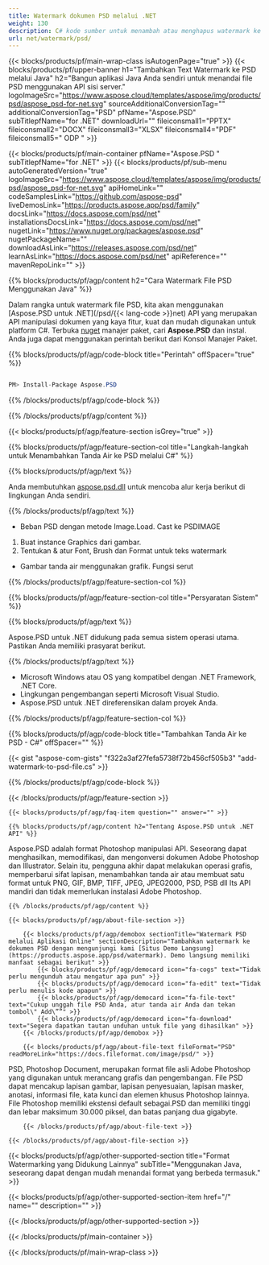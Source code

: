 ```yaml
---
title: Watermark dokumen PSD melalui .NET
weight: 130
description: C# kode sumber untuk menambah atau menghapus watermark ke file PSD pada .NET Framework, .NET Core.
url: net/watermark/psd/
---
```


{{< blocks/products/pf/main-wrap-class isAutogenPage="true" >}}
{{< blocks/products/pf/upper-banner h1="Tambahkan Text Watermark ke PSD melalui Java" h2="Bangun aplikasi Java Anda sendiri untuk menandai file PSD menggunakan API sisi server." logoImageSrc="https://www.aspose.cloud/templates/aspose/img/products/psd/aspose_psd-for-net.svg" sourceAdditionalConversionTag="" additionalConversionTag="PSD" pfName="Aspose.PSD" subTitlepfName="for .NET" downloadUrl="" fileiconsmall1="PPTX" fileiconsmall2="DOCX" fileiconsmall3="XLSX" fileiconsmall4="PDF" fileiconsmall5=" ODP " >}}

{{< blocks/products/pf/main-container pfName="Aspose.PSD " subTitlepfName="for .NET" >}}
{{< blocks/products/pf/sub-menu autoGeneratedVersion="true" logoImageSrc="https://www.aspose.cloud/templates/aspose/img/products/psd/aspose_psd-for-net.svg" apiHomeLink="" codeSamplesLink="https://github.com/aspose-psd" liveDemosLink="https://products.aspose.app/psd/family" docsLink="https://docs.aspose.com/psd/net" installationsDocsLink="https://docs.aspose.com/psd/net" nugetLink="https://www.nuget.org/packages/aspose.psd" nugetPackageName="" downloadAsLink="https://releases.aspose.com/psd/net" learnAsLink="https://docs.aspose.com/psd/net" apiReference="" mavenRepoLink="" >}}

{{% blocks/products/pf/agp/content h2="Cara Watermark File PSD Menggunakan Java" %}}

 Dalam rangka untuk watermark file PSD, kita akan menggunakan
 [Aspose.PSD untuk .NET](/psd/{{< lang-code >}}net) 
 API yang merupakan API manipulasi dokumen yang kaya fitur, kuat dan mudah digunakan untuk platform C#. Terbuka
 [nuget](https://www.nuget.org/packages/aspose.psd) 
 manajer paket, cari
 **Aspose.PSD** 
 dan instal. Anda juga dapat menggunakan perintah berikut dari Konsol Manajer Paket.

{{% blocks/products/pf/agp/code-block title="Perintah" offSpacer="true" %}}

```cs

PM> Install-Package Aspose.PSD

```

{{% /blocks/products/pf/agp/code-block %}}

{{% /blocks/products/pf/agp/content %}}

{{< blocks/products/pf/agp/feature-section isGrey="true" >}}

{{% blocks/products/pf/agp/feature-section-col title="Langkah-langkah untuk Menambahkan Tanda Air ke PSD melalui C#" %}}

{{% blocks/products/pf/agp/text %}}

 Anda membutuhkan
 [aspose.psd.dll](https://releases.aspose.com/psd/net) 
 untuk mencoba alur kerja berikut di lingkungan Anda sendiri.

{{% /blocks/products/pf/agp/text %}}

+ Beban PSD dengan metode Image.Load. Cast ke PSDIMAGE
1. Buat instance Graphics dari gambar.
1. Tentukan & atur Font, Brush dan Format untuk teks watermark
+ Gambar tanda air menggunakan grafik. Fungsi serut

{{% /blocks/products/pf/agp/feature-section-col %}}

{{% blocks/products/pf/agp/feature-section-col title="Persyaratan Sistem" %}}

{{% blocks/products/pf/agp/text %}}

 Aspose.PSD untuk .NET didukung pada semua sistem operasi utama. Pastikan Anda memiliki prasyarat berikut.

{{% /blocks/products/pf/agp/text %}}

- Microsoft Windows atau OS yang kompatibel dengan .NET Framework, .NET Core.
- Lingkungan pengembangan seperti Microsoft Visual Studio.
- Aspose.PSD untuk .NET direferensikan dalam proyek Anda.

{{% /blocks/products/pf/agp/feature-section-col %}}

{{% blocks/products/pf/agp/code-block title="Tambahkan Tanda Air ke PSD - C#" offSpacer="" %}}

{{< gist "aspose-com-gists" "f322a3af27fefa5738f72b456cf505b3" "add-watermark-to-psd-file.cs" >}}

{{% /blocks/products/pf/agp/code-block %}}

{{< /blocks/products/pf/agp/feature-section >}}

    {{< blocks/products/pf/agp/faq-item question="" answer="" >}}
 

<!-- aboutfile Starts -->

    {{% blocks/products/pf/agp/content h2="Tentang Aspose.PSD untuk .NET API" %}}

 Aspose.PSD adalah format Photoshop manipulasi API. Seseorang dapat menghasilkan, memodifikasi, dan mengonversi dokumen Adobe Photoshop dan Illustrator. Selain itu, pengguna akhir dapat melakukan operasi grafis, memperbarui sifat lapisan, menambahkan tanda air atau membuat satu format untuk PNG, GIF, BMP, TIFF, JPEG, JPEG2000, PSD, PSB dll Its API mandiri dan tidak memerlukan instalasi Adobe Photoshop. 



    {{% /blocks/products/pf/agp/content %}}

    {{< blocks/products/pf/agp/about-file-section >}}

        {{< blocks/products/pf/agp/demobox sectionTitle="Watermark PSD melalui Aplikasi Online" sectionDescription="Tambahkan watermark ke dokumen PSD dengan mengunjungi kami [Situs Demo Langsung](https://products.aspose.app/psd/watermark). Demo langsung memiliki manfaat sebagai berikut" >}}
            {{< blocks/products/pf/agp/democard icon="fa-cogs" text="Tidak perlu mengunduh atau mengatur apa pun" >}}
            {{< blocks/products/pf/agp/democard icon="fa-edit" text="Tidak perlu menulis kode apapun" >}}
            {{< blocks/products/pf/agp/democard icon="fa-file-text" text="Cukup unggah file PSD Anda, atur tanda air Anda dan tekan tombol\" Add\””" >}}
            {{< blocks/products/pf/agp/democard icon="fa-download" text="Segera dapatkan tautan unduhan untuk file yang dihasilkan" >}}
		{{< /blocks/products/pf/agp/demobox >}}			

        {{< blocks/products/pf/agp/about-file-text fileFormat="PSD" readMoreLink="https://docs.fileformat.com/image/psd/" >}}
PSD, Photoshop Document, merupakan format file asli Adobe Photoshop yang digunakan untuk merancang grafis dan pengembangan. File PSD dapat mencakup lapisan gambar, lapisan penyesuaian, lapisan masker, anotasi, informasi file, kata kunci dan elemen khusus Photoshop lainnya. File Photoshop memiliki ekstensi default sebagai.PSD dan memiliki tinggi dan lebar maksimum 30.000 piksel, dan batas panjang dua gigabyte.

        {{< /blocks/products/pf/agp/about-file-text >}}

    {{< /blocks/products/pf/agp/about-file-section >}}

<!-- aboutfile Ends -->

{{< blocks/products/pf/agp/other-supported-section title="Format Watermarking yang Didukung Lainnya" subTitle="Menggunakan Java, seseorang dapat dengan mudah menandai format yang berbeda termasuk." >}}

{{< blocks/products/pf/agp/other-supported-section-item href="/" name="" description="" >}}

{{< /blocks/products/pf/agp/other-supported-section >}}

{{< /blocks/products/pf/main-container >}}
    
{{< /blocks/products/pf/main-wrap-class >}}
